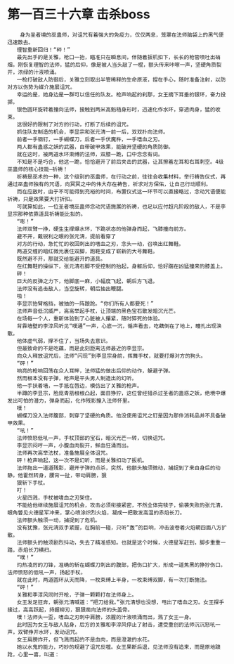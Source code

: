 # 第一百三十六章 击杀boss
        身为圣者境的巫蛊师，对诅咒有着强大的免疫力，仅仅两息，笼罩在法师脑袋上的黑气便迅速散去。
       理智重新回归！“砰！”
       最先出手的是关雅，枪口一抬，瞄准只在瞬息间，伴随着扳机扣下，长长的枪管喷吐出硝烟。刚恢复理智的法师，猛的后仰，像是被人当头敲了一棍，额头传来咔嚓一声，坚硬角质裂开，浓绿的汁液喷涌。
       一枪打破敌人防御后，关雅立刻取出半管稀释的生命原液，捏在手心，随时准备注射，以防对方以伤势为媒介施展诅咒。
       幸运的是，她身边是一群可以信任的队友。枪声响起的刹那，女王摘下耳垂的银环，奋力投掷。
       银色圆环旋转着撞向法师，接触到两米高魁梧身形时，迅速化作水环，穿透肉身，猛的收束。
       这很好的限制了对方的行动，打断了后续的诅咒。
       抓住队友制造的机会，李显宗和张元清一前一后，双双扑向法师。
       前者一手钢钉，一手蝴蝶刀，后者一手伏魔杵，一手嗜血之刃。
       两人都有蛊惑之妖的武器，自带破甲效果，能破开坚硬的角质防御。
       就在这时，被两道水环束缚的法师，双膝一跪，口中念念有词。
       不知是不是巧合，他这一跪，恰恰避开了前后夹击的武器，让其擦着左耳和右耳刺空。4级巫蛊师的核心技能—祈祷！
       祈祷是巫术的一种，这个级别的巫蛊师，在行动之前，往往会收集材料，举行祷告仪式，再通过巫蛊师独有的咒语，向冥冥之中的伟大存在祷告，祈求对方保佑，让自己行动顺利。
       而在应敌时，由于不可能得到充裕的时间，布置仪式这一环节可以直接略过，念动咒语便能祈祷，只是效果要大打折扣。
       可就算如此，一位圣者境巫蛊师念动咒语施展的祈祷，也足以应付超凡阶段的敌人，不是李显宗那种依靠道具祈祷能比拟的。
       “嘭！”
       法师双臂一挣，硬生生撑爆水环，下跪状态的他弹身而起，飞膝撞向前方。
       避不开，戴锐利之眼的张元清，提前看穿了
       对方的行动，急忙忙的收回刺出的嗜血之刃，念头一动，召唤出红舞鞋。
       两道交缠的暗红微光裹住双脚，跑鞋变成了崭新的大号舞鞋。
       既然避不开，那就交给能避开的道具。
       在红舞鞋的操纵下，张元清右脚不受控制的抬起，身躯后仰，恰好踹在凶猛撞来的膝盖上。
       砰！
       巨大的反弹之力下，他脚底一麻，小幅度飞起，朝后方飞退。
       法师没有追击敌人，当空旋转，朝后抽出鞭腿。
       啪！
       李显宗抬臂格挡，被抽的一阵踉跄。“你们所有人都要死！”
       法师声音低沉威严，高高举起手杖，让顶端的黑色宝石散发暗沉光芒。
       在场每一个人，重新体验到了心脏被人攥紧，随时猝死的体验。
       背靠墙壁的李淳风听见“噗通”一声，心底一沉，循声看去，吃藕倒在了地上，瞳孔出现涣散。
       他体虚气弱，撑不住了，当场失去意识。
       但最致命的不是吃藕，而是此刻距离法师最近的李显宗。
       向众人释放诅咒后，法师“闪现”到李显宗身前，挥舞手杖，就要打爆对方的狗头。
       “砰！”
       响亮的枪响回荡在众人耳畔，法师猛的做出后仰的动作，躲避子弹。
       然而根本没有子弹，枪声是平头男人制造出的幻听。
       他一手扶着墙，一手抵在唇边，模仿出了关雅的枪声。
       半蹲的李显宗，脸庞青筋根根凸起，面目狰狞，这位曾经猎杀过圣者的蛊惑之妖，绝境中爆发出可怕的潜力，弹身而起，化作残影撞入法师怀里。
       噗！
       蝴蝶刀没入法师腹部，刺穿了坚硬的角质。他没使用诅咒之钉是因为那件消耗品并不具备破甲效果。
       “吼！”
       法师愤怒低吼一声，手杖顶部的宝石，暗沉光芒一转，切换诅咒。
       李显宗闷哼一声，小腹血肉裂开，鲜血狂涌而出。
       法师再次高举法杖，准备施展全体诅咒。
       砰！枪声响起，这一次不是幻听，而是关雅扣动了扳机。
       法师拖出一道道残影，避开子弹的点杀，突然，他额头触须微动，捕捉到了来自身后的动静。他霍然转身，腰背一扯，带动肩膀，狠
       狠斩下手杖。
       叮！
       火星四溅，手杖被嗜血之刃架住。
       不能给他继续施展诅咒的机会，攻击必须衔接紧密，不然全体完犊子，偷袭失败的张元清，眼角瞥见火德星军冲来，掌心喷涂炽烈火焰，凝成一把散发高温的赤焰长刀。
       法师额头触须一动，捕捉到了危机。
       没有犹豫，张元清双手紧握，在胸前一碰，只听“轰”的巨响，冲击波卷着火焰朝四面八方扩散。
       法师额头的触须剧烈抖动，失去了精准感知。也就是这个时候，火德星军赶到，脚步重重一踏，赤焰长刀横扫。
       “噗！”
       灼热凌厉的刀锋，准确的斩在蝴蝶刀刺出的腹部，把伤口扩大，形成一道焦黑的狰狞伤口。法师愤怒的低吼一声，扬起手杖。
       就在此时，两道圆环从天而降，一枚束缚上半身，一枚束缚双脚，有一次打断施法。
       “砰！”
       关雅和李淳风同时开枪，子弹一颗颗打在法师身上。
       女王发足狂奔，朝张元清喊道：“把刀给我。”张元清想也没想，甩出了嗜血之刃。女王探手接过，高高跃起，持握柳刃，狠狠凿向法师的头盖骨。
       噗！法师头一歪，嗜血之刃刺中肩膀，浓腥的汁液喷涌而出，溅了女王一身。
       此时因为女王与敌人贴身，后方的关雅和李淳风停止了射击，遭受重创的法师沉沉怒吼一声，双臂挣开水环，发动诅咒。
       女王肩膀炸开，但飞溅而起的不是血肉，而是澄澈的水花。
       她以水鬼的能力，巧妙的规避了诅咒反噬。女王果断后退，见法师没有追来，而是原地踉跄，心里一喜，叫道：